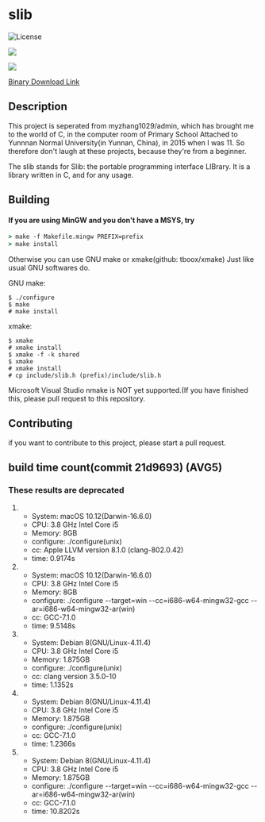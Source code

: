 # slib
![License](https://www.gnu.org/graphics/lgplv3-88x31.png)

<a href="https://codeclimate.com/github/myzhang1029/slib"><img src="https://codeclimate.com/github/myzhang1029/slib/badges/issue_count.svg" /></a>

<a href="https://codeclimate.com/github/myzhang1029/slib"><img src="https://codeclimate.com/github/myzhang1029/slib/badges/gpa.svg" /></a>

[Binary Download Link](https://github.com/myzhang1029/slib/releases)

## Description
This project is seperated from myzhang1029/admin, 
which has brought me to the world of C, in the computer room 
of Primary School Attached to Yunnnan Normal University(in Yunnan, China),
in 2015 when I was 11.
So therefore don't laugh at these projects, because they're from a beginner.

The slib stands for Slib: the portable programming interface LIBrary.
It is a library written in C, and for any usage.

## Building

#### If you are using MinGW and you don't have a MSYS, try
 ```cmd
 > make -f Makefile.mingw PREFIX=prefix
 > make install 
 ```
Otherwise you can use GNU make or xmake(github: tboox/xmake)
Just like usual GNU softwares do.

GNU make:   
```shell
$ ./configure
$ make
# make install
```
xmake:
```shell
$ xmake 
# xmake install
$ xmake -f -k shared
$ xmake
# xmake install
# cp include/slib.h (prefix)/include/slib.h
```
Microsoft Visual Studio nmake is NOT yet supported.(If you have finished this, please pull request to this repository.

## Contributing
if you want to contribute to this project, please start a pull request.   

## build time count(commit 21d9693) (AVG5)
### These results are deprecated
 1.
     - System: macOS 10.12(Darwin-16.6.0)
     - CPU: 3.8 GHz Intel Core i5
     - Memory: 8GB
     - configure: ./configure(unix)
     - cc: Apple LLVM version 8.1.0 (clang-802.0.42)
     - time: 0.9174s

 2.
     - System: macOS 10.12(Darwin-16.6.0)
     - CPU: 3.8 GHz Intel Core i5
     - Memory: 8GB
     - configure: ./configure --target=win --cc=i686-w64-mingw32-gcc --ar=i686-w64-mingw32-ar(win)
     - cc: GCC-7.1.0
     - time: 9.5148s

 3.
     - System: Debian 8(GNU/Linux-4.11.4)
     - CPU: 3.8 GHz Intel Core i5
     - Memory: 1.875GB
     - configure: ./configure(unix) 
     - cc: clang version 3.5.0-10
     - time: 1.1352s

 4.
     - System: Debian 8(GNU/Linux-4.11.4)
     - CPU: 3.8 GHz Intel Core i5
     - Memory: 1.875GB
     - configure: ./configure(unix) 
     - cc: GCC-7.1.0
     - time: 1.2366s
 
 5.
     - System: Debian 8(GNU/Linux-4.11.4)
     - CPU: 3.8 GHz Intel Core i5
     - Memory: 1.875GB
     - configure:  ./configure --target=win --cc=i686-w64-mingw32-gcc --ar=i686-w64-mingw32-ar(win)
     - cc: GCC-7.1.0
     - time: 10.8202s

